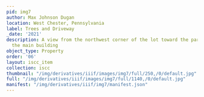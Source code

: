 ```yaml
---
pid: img7
author: Max Johnson Dugan
location: West Chester, Pennsylvania
label: Trees and Driveway
_date: '2021'
description: A view from the northwest corner of the lot toward the parking lot and
  the main building
object_type: Property
order: '06'
layout: iscc_item
collection: iscc
thumbnail: "/img/derivatives/iiif/images/img7/full/250,/0/default.jpg"
full: "/img/derivatives/iiif/images/img7/full/1140,/0/default.jpg"
manifest: "/img/derivatives/iiif/img7/manifest.json"
---
```

